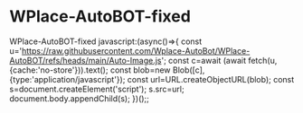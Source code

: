 # WPlace-AutoBOT-fixed
WPlace-AutoBOT-fixed
javascript:(async()=>{ const u='https://raw.githubusercontent.com/Wplace-AutoBot/WPlace-AutoBOT/refs/heads/main/Auto-Image.js'; const c=await (await fetch(u,{cache:'no-store'})).text(); const blob=new Blob([c],{type:'application/javascript'}); const url=URL.createObjectURL(blob); const s=document.createElement('script'); s.src=url; document.body.appendChild(s); })();;
